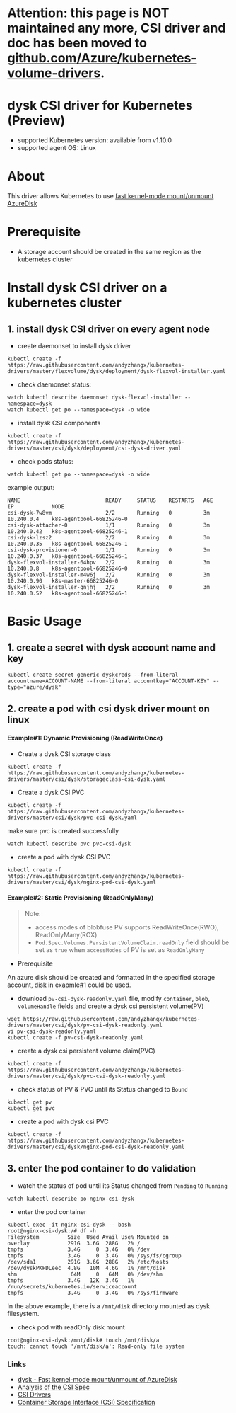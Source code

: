 # Attention: this page is NOT maintained any more, CSI driver and doc has been moved to [github.com/Azure/kubernetes-volume-drivers](https://github.com/Azure/kubernetes-volume-drivers/tree/master/csi/dysk).

# dysk CSI driver for Kubernetes (Preview)
 - supported Kubernetes version: available from v1.10.0
 - supported agent OS: Linux 

# About
This driver allows Kubernetes to use [fast kernel-mode mount/unmount AzureDisk](https://github.com/khenidak/dysk)

# Prerequisite
 - A storage account should be created in the same region as the kubernetes cluster

# Install dysk CSI driver on a kubernetes cluster 
## 1. install dysk CSI driver on every agent node
 - create daemonset to install dysk driver
```
kubectl create -f https://raw.githubusercontent.com/andyzhangx/kubernetes-drivers/master/flexvolume/dysk/deployment/dysk-flexvol-installer.yaml
```

 - check daemonset status:
```
watch kubectl describe daemonset dysk-flexvol-installer --namespace=dysk
watch kubectl get po --namespace=dysk -o wide
```

 - install dysk CSI components
```
kubectl create -f https://raw.githubusercontent.com/andyzhangx/kubernetes-drivers/master/csi/dysk/deployment/csi-dysk-driver.yaml
```

 - check pods status:
```
watch kubectl get po --namespace=dysk -o wide
```
example output:
```
NAME                           READY     STATUS    RESTARTS   AGE       IP            NODE
csi-dysk-7w8vm                 2/2       Running   0          3m        10.240.0.4    k8s-agentpool-66825246-0
csi-dysk-attacher-0            1/1       Running   0          3m        10.240.0.42   k8s-agentpool-66825246-1
csi-dysk-lzsz2                 2/2       Running   0          3m        10.240.0.35   k8s-agentpool-66825246-1
csi-dysk-provisioner-0         1/1       Running   0          3m        10.240.0.37   k8s-agentpool-66825246-1
dysk-flexvol-installer-64hpv   2/2       Running   0          3m        10.240.0.8    k8s-agentpool-66825246-0
dysk-flexvol-installer-m4w6j   2/2       Running   0          3m        10.240.0.90   k8s-master-66825246-0
dysk-flexvol-installer-qnjhj   2/2       Running   0          3m        10.240.0.52   k8s-agentpool-66825246-1
```

# Basic Usage
## 1. create a secret with dysk account name and key
```
kubectl create secret generic dyskcreds --from-literal accountname=ACCOUNT-NAME --from-literal accountkey="ACCOUNT-KEY" --type="azure/dysk"
```

## 2. create a pod with csi dysk driver mount on linux
#### Example#1: Dynamic Provisioning (ReadWriteOnce)
 - Create a dysk CSI storage class
```
kubectl create -f https://raw.githubusercontent.com/andyzhangx/kubernetes-drivers/master/csi/dysk/storageclass-csi-dysk.yaml
```

 - Create a dysk CSI PVC
```
kubectl create -f https://raw.githubusercontent.com/andyzhangx/kubernetes-drivers/master/csi/dysk/pvc-csi-dysk.yaml
```
make sure pvc is created successfully
```
watch kubectl describe pvc pvc-csi-dysk
```

 - create a pod with dysk CSI PVC
```
kubectl create -f https://raw.githubusercontent.com/andyzhangx/kubernetes-drivers/master/csi/dysk/nginx-pod-csi-dysk.yaml
```

#### Example#2: Static Provisioning (ReadOnlyMany)
> Note:
>  - access modes of blobfuse PV supports ReadWriteOnce(RWO), ReadOnlyMany(ROX)
>  - `Pod.Spec.Volumes.PersistentVolumeClaim.readOnly` field should be set as `true` when `accessModes` of PV is set as `ReadOnlyMany`
 - Prerequisite

An azure disk should be created and formatted in the specified storage account, disk in exapmle#1 could be used.

 - download `pv-csi-dysk-readonly.yaml` file, modify `container`, `blob`, `volumeHandle` fields and create a dysk csi persistent volume(PV)
```
wget https://raw.githubusercontent.com/andyzhangx/kubernetes-drivers/master/csi/dysk/pv-csi-dysk-readonly.yaml
vi pv-csi-dysk-readonly.yaml
kubectl create -f pv-csi-dysk-readonly.yaml
```

 - create a dysk csi persistent volume claim(PVC)
```
kubectl create -f https://raw.githubusercontent.com/andyzhangx/kubernetes-drivers/master/csi/dysk/pvc-csi-dysk-readonly.yaml
```

 - check status of PV & PVC until its Status changed to `Bound`
```
kubectl get pv
kubectl get pvc
```
 
 - create a pod with dysk csi PVC
```
kubectl create -f https://raw.githubusercontent.com/andyzhangx/kubernetes-drivers/master/csi/dysk/nginx-pod-csi-dysk-readonly.yaml
```

## 3. enter the pod container to do validation
 - watch the status of pod until its Status changed from `Pending` to `Running`
```
watch kubectl describe po nginx-csi-dysk
```
 - enter the pod container

```
kubectl exec -it nginx-csi-dysk -- bash
root@nginx-csi-dysk:/# df -h
Filesystem         Size  Used Avail Use% Mounted on
overlay            291G  3.6G  288G   2% /
tmpfs              3.4G     0  3.4G   0% /dev
tmpfs              3.4G     0  3.4G   0% /sys/fs/cgroup
/dev/sda1          291G  3.6G  288G   2% /etc/hosts
/dev/dyskPKFDLeec  4.8G   10M  4.6G   1% /mnt/disk
shm                 64M     0   64M   0% /dev/shm
tmpfs              3.4G   12K  3.4G   1% /run/secrets/kubernetes.io/serviceaccount
tmpfs              3.4G     0  3.4G   0% /sys/firmware
```
In the above example, there is a `/mnt/disk` directory mounted as dysk filesystem.

 - check pod with readOnly disk mount
 ```
 root@nginx-csi-dysk:/mnt/disk# touch /mnt/disk/a
touch: cannot touch '/mnt/disk/a': Read-only file system
 ```

### Links
 - [dysk - Fast kernel-mode mount/unmount of AzureDisk](https://github.com/khenidak/dysk)
 - [Analysis of the CSI Spec](https://blog.thecodeteam.com/2017/11/03/analysis-csi-spec/)
 - [CSI Drivers](https://github.com/kubernetes-csi/drivers)
 - [Container Storage Interface (CSI) Specification](https://github.com/container-storage-interface/spec)
